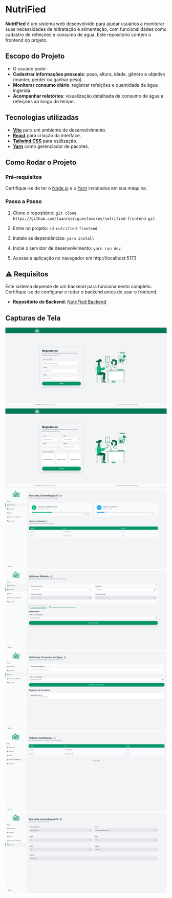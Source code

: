 
# NutriFied

**NutriFied** é um sistema web desenvolvido para ajudar usuários a monitorar suas necessidades de hidratação e alimentação, com funcionalidades como cadastro de refeições e consumo de água. Este repositório contém o frontend do projeto.

## Escopo do Projeto
- O usuário pode:
-  **Cadastrar informações pessoais**: peso, altura, idade, gênero e objetivo (manter, perder ou ganhar peso).
-  **Monitorar consumo diário**: registrar refeições e quantidade de água ingerida.
-  **Acompanhar relatórios**: visualização detalhada de consumo de água e refeições ao longo do tempo.

## Tecnologias utilizadas
-  **[Vite](https://vitejs.dev/)** para um ambiente de desenvolvimento.
-  **[React](https://react.dev/)** para criação da interface.
-  **[Tailwind CSS](https://tailwindcss.com/)** para estilização.
-  **[Yarn](https://yarnpkg.com/)** como gerenciador de pacotes.
  
## Como Rodar o Projeto

### Pré-requisitos
Certifique-se de ter o [Node.js](https://nodejs.org/) e o [Yarn](https://yarnpkg.com/) instalados em sua máquina.

### Passo a Passo
1. Clone o repositório: 
`git clone https://github.com/luanrodriguestavares/nutrified-frontend.git`

2. Entre no projeto:
`cd nutrified-frontend`

3. Instale as dependências:
`yarn install`

4. Inicie o servidor de desenvolvimento:
`yarn run dev`

5. Acesse a aplicação no navegador em http://localhost:5173

## ⚠️ Requisitos

Este sistema depende de um backend para funcionamento completo. Certifique-se de configurar e rodar o backend antes de usar o frontend.

-   **Repositório do Backend**: [NutriFied Backend](https://github.com/luanrodriguestavares/nutrified-backend)

## Capturas de Tela
<img src="./public/telacadastro-1.png" alt="Tela de Cadastro (parte 1)">
<img src="./public/telacadastro-2.png" alt="Tela de Cadastro (parte 2)">
<img src="./public/dashboard.png" alt="Tela de Dashboard">
<img src="./public/addrefeicao.png" alt="Tela de Adicionar Refeições">
<img src="./public/addagua.png" alt="Tela de Adicionar de Consumo de Água">
<img src="./public/historicorefeicoes.png" alt="Tela de Histórico de Refeições">
<img src="./public/dadosusuario.png" alt="Tela de Dados do Usuário">


